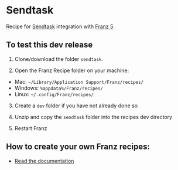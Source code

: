 # Sendtask
Recipe for [Sendtask](https://www.sendtask.io) integration with [Franz 5](http://meetfranz.com)

## To test this dev release

1. Clone/download the folder `sendtask`.

2. Open the Franz Recipe folder on your machine:
  * Mac: `~/Library/Application Support/Franz/recipes/`
  * Windows: `%appdata%/Franz/recipes/`
  * Linux: `~/.config/Franz/recipes/`

3. Create a `dev` folder if you have not already done so

3. Unzip and copy the `sendtask` folder into the recipes dev directory

4. Restart Franz

## How to create your own Franz recipes:
* [Read the documentation](https://github.com/meetfranz/plugins)
